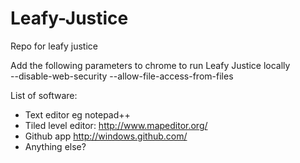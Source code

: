 Leafy-Justice
=============

Repo for leafy justice

Add the following parameters to chrome to run Leafy Justice locally  
--disable-web-security --allow-file-access-from-files  
  
  
List of software:  
* Text editor eg notepad++  
* Tiled level editor: http://www.mapeditor.org/  
* Github app http://windows.github.com/  
* Anything else?
